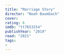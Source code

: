 ```yaml
---
title: "Marriage Story"
director: "Noah Baumbach"
cover: 
rating: 6
imdb: "tt7653254"
publishYear: "2019"
read: "2021"
tags:
- 
---
```

